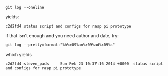 `git log --oneline` 

yields:

`c2d2fd4 status script and configs for rasp pi prototype`

if that isn't enough and you need author and date, try:

`git log --pretty=format:"%h%x09%an%x09%ad%x09%s"`

which yields

`c2d2fd4 steven_pack     Sun Feb 23 10:37:16 2014 +0000  status script and configs for rasp pi prototype`